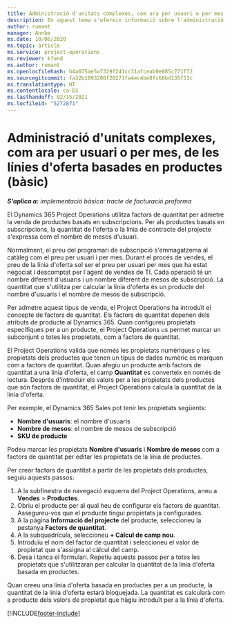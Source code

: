 ```yaml
---
title: Administració d'unitats complexes, com ara per usuari o per mes, de les línies d'oferta basades en productes (bàsic)
description: En aquest tema s'ofereix informació sobre l'administració d'unitats complexes per a línies d'oferta basades en projectes.
author: rumant
manager: Annbe
ms.date: 10/06/2020
ms.topic: article
ms.service: project-operations
ms.reviewer: kfend
ms.author: rumant
ms.openlocfilehash: b4a075ae5a7329f241cc31afceab0e085c771f72
ms.sourcegitcommit: fa32b1893286f20271fa4ec4be8fc68bd135f53c
ms.translationtype: HT
ms.contentlocale: ca-ES
ms.lasthandoff: 02/15/2021
ms.locfileid: "5272871"
---
```

# <a name="managing-complex-units-such-as-per-user-per-month-for-product-based-quote-lines---lite"></a>Administració d'unitats complexes, com ara per usuari o per mes, de les línies d'oferta basades en productes (bàsic)

_**S'aplica a:** implementació bàsica: tracte de facturació proforma_

El Dynamics 365 Project Operations utilitza factors de quantitat per admetre la venda de productes basats en subscripcions. Per als productes basats en subscripcions, la quantitat de l'oferta o la línia de contracte del projecte s'expressa com el nombre de mesos d'usuari.

Normalment, el preu del programari de subscripció s'emmagatzema al catàleg com el preu per usuari i per mes. Durant el procés de vendes, el preu de la línia d'oferta sol ser el preu per usuari per mes que ha estat negociat i descomptat per l'agent de vendes de TI. Cada operació té un nombre diferent d'usuaris i un nombre diferent de mesos de subscripció. La quantitat que s'utilitza per calcular la línia d'oferta és un producte del nombre d'usuaris i el nombre de mesos de subscripció.

Per admetre aquest tipus de venda, el Project Operations ha introduït el concepte de factors de quantitat. Els factors de quantitat depenen dels atributs de producte al Dynamics 365. Quan configureu propietats específiques per a un producte, el Project Operations us permet marcar un subconjunt o totes les propietats, com a factors de quantitat.

El Project Operations valida que només les propietats numèriques o les propietats dels productes que tenen un tipus de dades numèric es marquen com a factors de quantitat. Quan afegiu un producte amb factors de quantitat a una línia d'oferta, el camp **Quantitat** es converteix en només de lectura. Després d'introduir els valors per a les propietats dels productes que són factors de quantitat, el Project Operations calcula la quantitat de la línia d'oferta.

Per exemple, el Dynamics 365 Sales pot tenir les propietats següents:

- **Nombre d'usuaris**: el nombre d'usuaris
- **Nombre de mesos**: el nombre de mesos de subscripció
- **SKU de producte**

Podeu marcar les propietats **Nombre d'usuaris** i **Nombre de mesos** com a factors de quantitat per editar les propietats de la línia de productes.

Per crear factors de quantitat a partir de les propietats dels productes, seguiu aquests passos:

1. A la subfinestra de navegació esquerra del Project Operations, aneu a **Vendes** > **Productes**.
2. Obriu el producte per al qual heu de configurar els factors de quantitat. Assegureu-vos que el producte tingui propietats ja configurades.
3. A la pàgina **Informació del projecte** del producte, seleccioneu la pestanya **Factors de quantitat**.
4. A la subquadrícula, seleccioneu **+ Càlcul de camp nou**.
5. Introduïu el nom del factor de quantitat i seleccioneu el valor de propietat que s'assigna al càlcul del camp.
6. Desa i tanca el formulari. Repetiu aquests passos per a totes les propietats que s'utilitzaran per calcular la quantitat de la línia d'oferta basada en productes.

Quan creeu una línia d'oferta basada en productes per a un producte, la quantitat de la línia d'oferta estarà bloquejada. La quantitat es calcularà com a producte dels valors de propietat que hàgiu introduït per a la línia d'oferta.


[!INCLUDE[footer-include](../../includes/footer-banner.md)]
